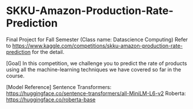 # SKKU-Amazon-Production-Rate-Prediction
Final Project for Fall Semester (Class name: Datascience Computing)
Refer to https://www.kaggle.com/competitions/skku-amazon-production-rate-prediction for the detail.

[Goal]
In this competition, we challenge you to predict the rate of products using all the machine-learning techniques we have covered so far in the course.

[Model Reference]
Sentence Transformers: https://huggingface.co/sentence-transformers/all-MiniLM-L6-v2
Roberta: https://huggingface.co/roberta-base
